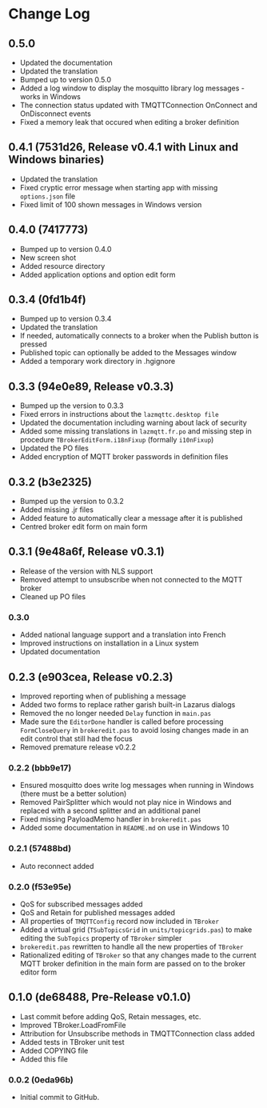 
# Change Log

## 0.5.0 

- Updated the documentation
- Updated the translation
- Bumped up to version 0.5.0
- Added a log window to display the mosquitto library log messages - works in Windows
- The connection status updated with TMQTTConnection OnConnect and OnDisconnect events
- Fixed a memory leak that occured when editing a broker definition


## 0.4.1 (7531d26, Release v0.4.1 with Linux and Windows binaries)

- Updated the translation
- Fixed cryptic error message when starting app with missing `options.json` file
- Fixed limit of 100 shown messages in Windows version


## 0.4.0 (7417773)

- Bumped up to version 0.4.0
- New screen shot 
- Added resource directory
- Added application options and option edit form


## 0.3.4 (0fd1b4f)

- Bumped up to version 0.3.4
- Updated the translation
- If needed, automatically connects to a broker when the Publish button is pressed
- Published topic can optionally be added to the Messages window 
- Added a temporary work directory in .hgignore


## 0.3.3 (94e0e89, Release v0.3.3)

- Bumped up the version to 0.3.3
- Fixed errors in instructions about the `lazmqttc.desktop file`
- Updated the documentation including warning about lack of security 
- Added some missing translations in `lazmqtt.fr.po` and missing step in procedure `TBrokerEditForm.i18nFixup` (formally `i10nFixup`)
- Updated the PO files
- Added encryption of MQTT broker passwords in definition files


## 0.3.2 (b3e2325)

- Bumped up the version to 0.3.2
- Added missing .jr files
- Added feature to automatically clear a message after it is published
- Centred broker edit form on main form 


## 0.3.1 (9e48a6f, Release v0.3.1)

- Release of the version with NLS support
- Removed attempt to unsubscribe when not connected to the MQTT broker
- Cleaned up PO files


### 0.3.0 

- Added national language support and a translation into French
- Improved instructions on installation in a Linux system
- Updated documentation


## 0.2.3 (e903cea, Release v0.2.3)

- Improved reporting when of publishing a message
- Added two forms to replace rather garish built-in Lazarus dialogs
- Removed the no longer needed `Delay` function in `main.pas`
- Made sure the `EditorDone` handler is called before processing `FormCloseQuery` in `brokeredit.pas` to avoid losing changes made in an edit control that still had the focus
- Removed premature release v0.2.2


### 0.2.2 (bbb9e17)

- Ensured mosquitto does write log messages when running in Windows (there must be a better solution)
- Removed PairSplitter which would not play nice in Windows and replaced with a second splitter and an additional panel
- Fixed missing PayloadMemo handler in `brokeredit.pas`
- Added some documentation in `README.md` on use in Windows 10


### 0.2.1 (57488bd)

- Auto reconnect added

### 0.2.0 (f53e95e)
- QoS for subscribed messages added
- QoS and Retain for published messages added
- All properties of `TMQTTConfig` record now included in `TBroker`
- Added a virtual grid (`TSubTopicsGrid` in `units/topicgrids.pas`) to make editing the `SubTopics` property of `TBroker` simpler
- `brokeredit.pas` rewritten to handle all the new properties of `TBroker`
- Rationalized editing of `TBroker` so that any changes made to the current MQTT broker definition in the main form are passed on to the broker editor form


## 0.1.0 (de68488, Pre-Release v0.1.0)

- Last commit before adding QoS, Retain messages, etc.
- Improved TBroker.LoadFromFile
- Attribution for Unsubscribe methods in TMQTTConnection class added
- Added tests in TBroker unit test
- Added COPYING file
- Added this file

### 0.0.2  (0eda96b)

- Initial commit to GitHub.
